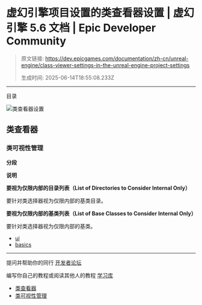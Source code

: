 # 虚幻引擎项目设置的类查看器设置 | 虚幻引擎 5.6 文档 | Epic Developer Community

> 原文链接: https://dev.epicgames.com/documentation/zh-cn/unreal-engine/class-viewer-settings-in-the-unreal-engine-project-settings
> 
> 生成时间: 2025-06-14T18:55:08.233Z

---

目录

![类查看器设置](https://dev.epicgames.com/community/api/documentation/image/4f8e207e-3ea7-43e0-a471-4a4ef15fe8d8?resizing_type=fill&width=1920&height=335)

## 类查看器

### 类可视性管理

**分段**

**说明**

**要视为仅限内部的目录列表（List of Directories to Consider Internal Only）**

要针对类选择器视为仅限内部的基类目录。

**要视为仅限内部的基类列表（List of Base Classes to Consider Internal Only）**

要针对类选择器视为仅限内部的基类。

-   [ui](https://dev.epicgames.com/community/search?query=ui)
-   [basics](https://dev.epicgames.com/community/search?query=basics)

* * *

提问并帮助你的同行 [开发者论坛](https://forums.unrealengine.com/categories?tag=unreal-engine)

编写你自己的教程或阅读其他人的教程 [学习库](https://dev.epicgames.com/community/unreal-engine/learning)

-   [类查看器](/documentation/zh-cn/unreal-engine/class-viewer-settings-in-the-unreal-engine-project-settings#%E7%B1%BB%E6%9F%A5%E7%9C%8B%E5%99%A8)
-   [类可视性管理](/documentation/zh-cn/unreal-engine/class-viewer-settings-in-the-unreal-engine-project-settings#%E7%B1%BB%E5%8F%AF%E8%A7%86%E6%80%A7%E7%AE%A1%E7%90%86)